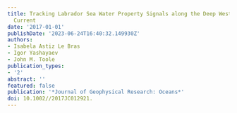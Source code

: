 ```yaml
---
title: Tracking Labrador Sea Water Property Signals along the Deep Western Boundary
  Current
date: '2017-01-01'
publishDate: '2023-06-24T16:40:32.149930Z'
authors:
- Isabela Astiz Le Bras
- Igor Yashayaev
- John M. Toole
publication_types:
- '2'
abstract: ''
featured: false
publication: '*Journal of Geophysical Research: Oceans*'
doi: 10.1002//2017JC012921.
---
```


